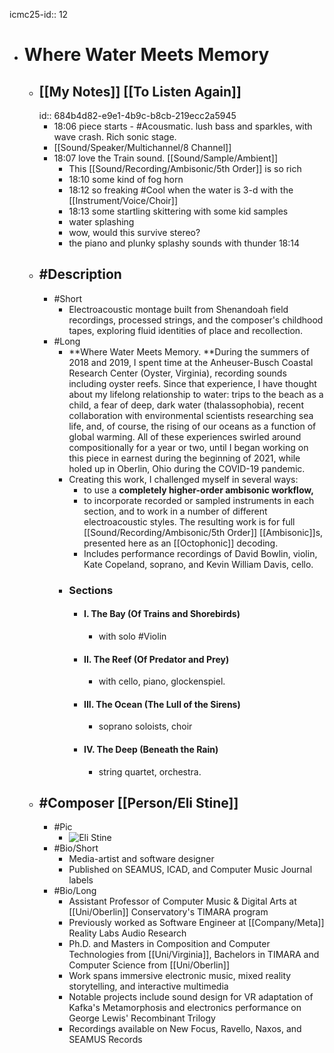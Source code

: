 icmc25-id:: 12

- # Where Water Meets Memory
	- ## [[My Notes]] [[To Listen Again]]
	  id:: 684b4d82-e9e1-4b9c-b8cb-219ecc2a5945
		- 18:06 piece starts - #Acousmatic. lush bass and sparkles, with wave crash. Rich sonic stage.
		- [[Sound/Speaker/Multichannel/8 Channel]]
		- 18:07 love the Train sound. [[Sound/Sample/Ambient]]
			- This [[Sound/Recording/Ambisonic/5th Order]] is so rich
			- 18:10 some kind of fog horn
			- 18:12 so freaking #Cool when the water is 3-d with the [[Instrument/Voice/Choir]]
			- 18:13 some startling skittering with some kid samples
			- water splashing
			- wow, would this survive stereo?
			- the piano and plunky splashy sounds with thunder 18:14
	- ## #Description
		- #Short
			- Electroacoustic montage built from Shenandoah field recordings, processed strings, and the composer's childhood tapes, exploring fluid identities of place and recollection.
		- #Long
			- **Where Water Meets Memory. **During the summers of 2018 and 2019, I spent time at the Anheuser-Busch Coastal Research Center (Oyster, Virginia), recording sounds including oyster reefs. Since that experience, I have thought about my lifelong relationship to water: trips to the beach as a child, a fear of deep, dark water (thalassophobia), recent collaboration with environmental scientists researching sea life, and, of course, the rising of our oceans as a function of global warming. All of these experiences swirled around compositionally for a year or two, until I began working on this piece in earnest during the beginning of 2021, while holed up in Oberlin, Ohio during the COVID-19 pandemic.
			- Creating this work, I challenged myself in several ways:
				- to use a **completely higher-order ambisonic workflow,**
				- to incorporate recorded or sampled instruments in each section, and to work in a number of different electroacoustic styles. The resulting work is for full [[Sound/Recording/Ambisonic/5th Order]] [[Ambisonic]]s, presented here as an [[Octophonic]] decoding.
				- Includes performance recordings of David Bowlin, violin, Kate Copeland, soprano, and Kevin William Davis, cello.
			- ### Sections
				- #### I. The Bay (Of Trains and Shorebirds)
					- with solo #Violin
				- #### II. The Reef (Of Predator and Prey)
					- with cello, piano, glockenspiel.
				- #### III. The Ocean (The Lull of the Sirens)
					- soprano soloists, choir
				- #### IV. The Deep (Beneath the Rain)
					- string quartet, orchestra.
	- ## #Composer [[Person/Eli Stine]]
		- #Pic
			- ![Eli Stine](https://icmc2025.sites.northeastern.edu/files/2025/06/12-Eli-Stine-221x300.jpg)
		- #Bio/Short
			- Media-artist and software designer
			- Published on SEAMUS, ICAD, and Computer Music Journal labels
		- #Bio/Long
			- Assistant Professor of Computer Music & Digital Arts at [[Uni/Oberlin]] Conservatory's TIMARA program
			- Previously worked as Software Engineer at [[Company/Meta]] Reality Labs Audio Research
			- Ph.D. and Masters in Composition and Computer Technologies from [[Uni/Virginia]], Bachelors in TIMARA and Computer Science from [[Uni/Oberlin]]
			- Work spans immersive electronic music, mixed reality storytelling, and interactive multimedia
			- Notable projects include sound design for VR adaptation of Kafka's Metamorphosis and electronics performance on George Lewis' Recombinant Trilogy
			- Recordings available on New Focus, Ravello, Naxos, and SEAMUS Records